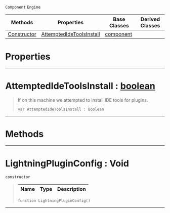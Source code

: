  `Component` `Engine`



|Methods|Properties|Base Classes|Derived Classes|
|---|---|---|---|
|[ Constructor](https://github.com/PlasmaEngine/PlasmaDocs/blob/master/code_reference/class_reference/lightningpluginconfig.markdown#lightningpluginconfig-void)|[ AttemptedIdeToolsInstall](https://github.com/PlasmaEngine/PlasmaDocs/blob/master/code_reference/class_reference/lightningpluginconfig.markdown#attemptedidetoolsinstall)|[component](https://github.com/PlasmaEngine/PlasmaDocs/blob/master/code_reference/class_reference/component.markdown)| |


 #  Properties


---  
 #  AttemptedIdeToolsInstall : [boolean](https://github.com/PlasmaEngine/PlasmaDocs/blob/master/code_reference/lightning_base_types/boolean.markdown)

> If on this machine we attempted to install IDE tools for plugins.
> ``` lang=cpp, name=Lightning
> var AttemptedIdeToolsInstall : Boolean


---  
 #  Methods


---  
 #  LightningPluginConfig : Void

 `constructor`

> 
> |Name|Type|Description|
> |---|---|---|
> ``` lang=cpp, name=Lightning
> function LightningPluginConfig()
> ``` 


---  
 

 